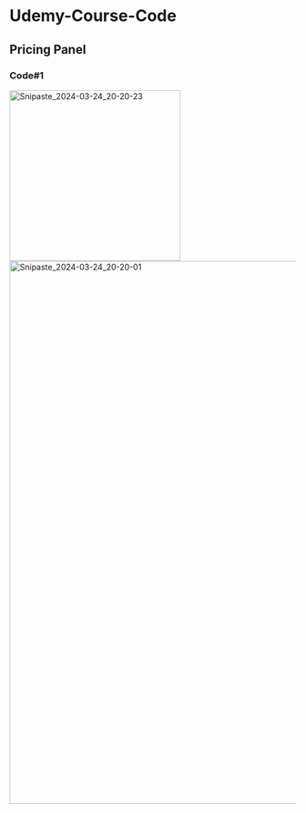# Udemy-Course-Code
## Pricing Panel
### Code#1

<img width="300" alt="Snipaste_2024-03-24_20-20-23" src="https://github.com/Li-8023/Udemy-Course-Code/assets/80284104/ee38f50a-c556-42e2-9794-e027e62eb25a">
<img width="954" alt="Snipaste_2024-03-24_20-20-01" src="https://github.com/Li-8023/Udemy-Course-Code/assets/80284104/9fb8412a-b64c-49bd-809e-92dc3b4604fc">
